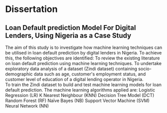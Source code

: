 # Dissertation
## Loan Default prediction Model For Digital Lenders, Using Nigeria as a Case Study
The aim of this study is to investigate how machine learning techniques can be utilised in loan default prediction by digital lenders in Nigeria. To achieve this, the following objectives are identified:
To review the existing literature on loan default prediction using machine learning techniques. 
To undertake exploratory data analysis of a dataset (Zindi dataset) containing socio-demographic data such as age, customer's employment status, and customer level of education of a digital lending operator in Nigeria.  
To train the Zindi dataset to build and test machine learning models for loan default prediction. The machine learning algorithms applied are: 
Logistic Regression (LR)
K Nearest Neighbour (KNN)
Decision Tree Model (DCT)
Random Forest (RF)
Naïve Bayes (NB)
Support Vector Machine (SVM)
Neural Network (NN)


